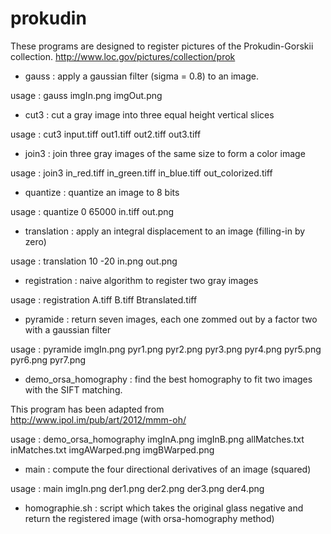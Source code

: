prokudin
========
These programs are designed to register pictures of the Prokudin-Gorskii collection.
http://www.loc.gov/pictures/collection/prok

* gauss : apply a gaussian filter (sigma = 0.8) to an image.
   
usage : gauss imgIn.png imgOut.png
   
* cut3 : cut a gray image into three equal height vertical slices
   
usage : cut3 input.tiff out1.tiff out2.tiff out3.tiff


* join3 : join three gray images of the same size to form a color image
   
usage : join3 in_red.tiff in_green.tiff in_blue.tiff out_colorized.tiff


* quantize : quantize an image to 8 bits
   
usage : quantize 0 65000 in.tiff out.png


* translation : apply an integral displacement to an image (filling-in by zero)
   
usage : translation 10 -20 in.png out.png


* registration : naive algorithm to register two gray images
   
usage : registration A.tiff B.tiff Btranslated.tiff
   
* pyramide : return seven images, each one zommed out by a factor two with a gaussian filter
   
usage : pyramide imgIn.png pyr1.png pyr2.png pyr3.png pyr4.png pyr5.png pyr6.png pyr7.png
   
* demo_orsa_homography : find the best homography to fit two images with the SIFT matching.
  
This program has been adapted from http://www.ipol.im/pub/art/2012/mmm-oh/
   
usage : demo_orsa_homography imgInA.png imgInB.png allMatches.txt inMatches.txt imgAWarped.png imgBWarped.png
   
* main : compute the four directional derivatives of an image (squared)
   
usage : main imgIn.png der1.png der2.png der3.png der4.png

* homographie.sh : script which takes the original glass negative and return the registered image (with orsa-homography method)



